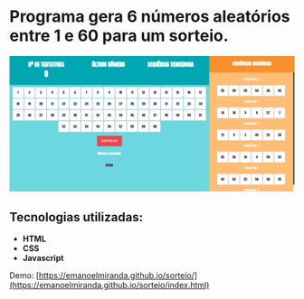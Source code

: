 # Programa gera 6 números aleatórios entre 1 e 60 para um sorteio.

![Image of Yaktocat](assets/img/sorteio.png)

## Tecnologias utilizadas:

- **HTML**
- **CSS**
- **Javascript**

Demo: [https://emanoelmiranda.github.io/sorteio/](https://emanoelmiranda.github.io/sorteio/index.html)
